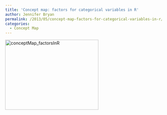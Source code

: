 ```yaml
---
title: 'Concept map: factors for categorical variables in R'
author: Jennifer Bryan
permalink: /2013/05/concept-map-factors-for-categorical-variables-in-r/
categories:
  - Concept Map
---
```

[<img class="alignnone size-medium wp-image-2872" alt="conceptMap_factorsInR" src="http://teaching.software-carpentry.org/wp-content/uploads/2013/05/conceptMap_factorsInR-300x225.png" width="300" height="225" />][1]

 [1]: http://teaching.software-carpentry.org/wp-content/uploads/2013/05/conceptMap_factorsInR.png
